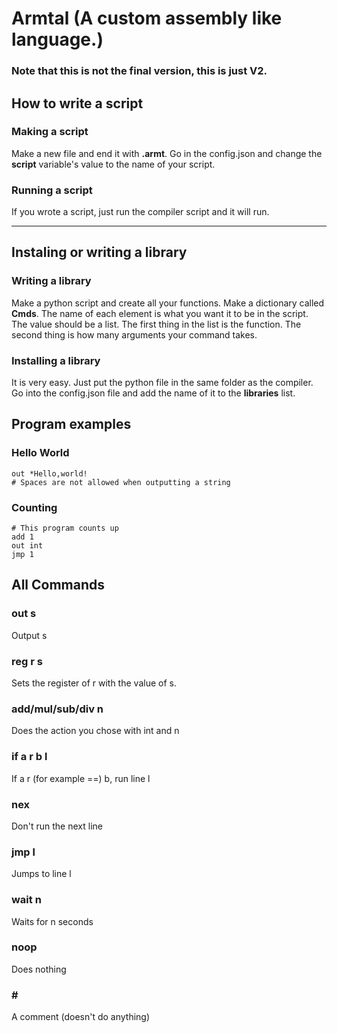 # Armtal (A custom assembly like language.)

### Note that this is not the final version, this is just V2.

## How to write a script
### Making a script
Make a new file and end it with **.armt**. Go in the config.json and change the **script** variable's value to the name of your script.
### Running a script
If you wrote a script, just run the compiler script and it will run.

---
## Instaling or writing a library
### Writing a library
Make a python script and create all your functions. Make a dictionary called **Cmds**. The name of each element is what you want it to be in the script. The value should be a list. The first thing in the list is the function. The second thing is how many arguments your command takes.

### Installing a library
It is very easy. Just put the python file in the same folder as the compiler. Go into the config.json file and add the name of it to the **libraries** list.

## Program examples
### Hello World
    out *Hello,world!
    # Spaces are not allowed when outputting a string
    
### Counting
    # This program counts up
    add 1
    out int
    jmp 1

## All Commands
### out s
Output s

### reg r s
Sets the register of r with the value of s.

### add/mul/sub/div n
Does the action you chose with int and n

### if a r b l
If a r (for example ==) b, run line l

### nex
Don't run the next line

### jmp l
Jumps to line l

### wait n
Waits for n seconds

### noop
Does nothing

### \#
A comment (doesn't do anything)
